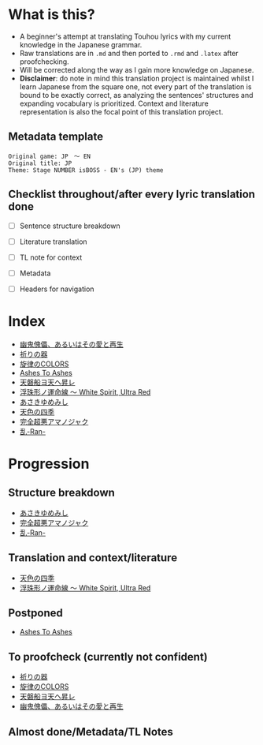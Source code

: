 # What is this?

- A beginner's attempt at translating Touhou lyrics with my current knowledge in the Japanese grammar.
- Raw translations are in `.md` and then ported to `.rmd` and `.latex` after proofchecking.
- Will be corrected along the way as I gain more knowledge on Japanese.
- **Disclaimer**: do note in mind this translation project is maintained whilst I learn Japanese from the square one, not every part of the translation is bound to be exactly correct, as analyzing the sentences' structures and expanding vocabulary is prioritized. Context and literature representation is also the focal point of this translation project.

## Metadata template
```
Original game: JP　～ EN
Original title: JP
Theme: Stage NUMBER isBOSS - EN's (JP) theme
```

## Checklist throughout/after every lyric translation done
- [ ] Sentence structure breakdown
- [ ] Literature translation
- [ ] TL note for context
- [ ] Metadata
- [ ] Headers for navigation


# Index

- [幽鬼傀儡、あるいはその愛と再生](幽鬼傀儡、あるいはその愛と再生/幽鬼傀儡、あるいはその愛と再生.md)
- [祈りの器](祈りの器/祈りの器.md)
- [旋律のCOLORS](旋律のCOLORS/旋律のCOLORS.md)
- [Ashes To Ashes](Ashes_To_Ashes/Ashes_To_Ashes.md)
- [天磐船ヨ天ヘ昇レ](天磐船ヨ天ヘ昇レ/天磐船ヨ天ヘ昇レ.md)
- [浮珠形ノ運命線 ～ White Spirit, Ultra Red](White_Spirit_Ultra_Red/White_Spirit_Ultra_Red.md)
- [あさきゆめみし](あさきゆめみし/あさきゆめみし.md)
- [天色の四季](天色の四季/天色の四季.md)
- [完全超悪アマノジャク](完全超悪アマノジャク/完全超悪アマノジャク.md)
- [乱-Ran-](乱-Ran-/乱-Ran-.md)

# Progression

## Structure breakdown
- [あさきゆめみし](あさきゆめみし.md)
- [完全超悪アマノジャク](完全超悪アマノジャク.md)
- [乱-Ran-](乱-Ran-.md)

## Translation and context/literature
- [天色の四季](天色の四季.md)
- [浮珠形ノ運命線 ～ White Spirit, Ultra Red](White_Spirit_Ultra_Red.md)

## Postponed
- [Ashes To Ashes](Ashes_To_Ashes.md)

## To proofcheck (currently not confident)
- [祈りの器](祈りの器.md)
- [旋律のCOLORS](旋律のCOLORS.md)
- [天磐船ヨ天ヘ昇レ](天磐船ヨ天ヘ昇レ.md)
- [幽鬼傀儡、あるいはその愛と再生](幽鬼傀儡、あるいはその愛と再生.md)

## Almost done/Metadata/TL Notes
